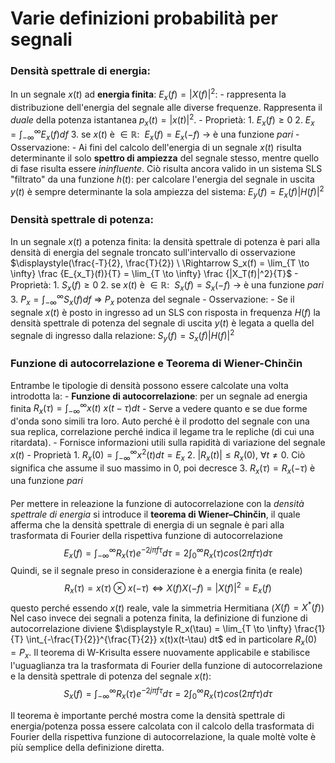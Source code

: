 # Varie definizioni probabilità per segnali
### Densità spettrale di energia:
In un segnale $x(t)$ ad **energia finita**: $E_x(f) = |X(f)|^2$: 
    - rappresenta la distribuzione dell'energia del segnale alle diverse frequenze. Rappresenta il _duale_ della potenza istantanea $p_x(t)=|x(t)|^2$.
        - Proprietà:
            1.  $E_x(f) \geq 0$ 
            2. $E_x = \int_{-\infty}^{\infty} E_x(f) df$ 
            3. se $x(t)$ è $\in \mathbb{R}$: $\ E_x(f)=E_x(-f)  \ \to$ è una funzione _pari_
         - Osservazione:
             - Ai fini del calcolo dell'energia di un segnale $x(t)$ risulta determinante il solo **spettro di ampiezza** del segnale stesso, mentre quello di fase risulta essere *ininfluente*. Ciò risulta ancora valido in un sistema SLS "filtrato" da una funzione $h(t)$: per calcolare l'energia del segnale in uscita $y(t)$ è sempre determinante la sola ampiezza del sistema: $E_y(f)=E_x(f)|H(f)|^2$
         
 ### Densità spettrale di potenza:
   In un segnale $x(t)$ a potenza finita: la densità spettrale di potenza è pari alla densità di energia del segnale troncato sull'intervallo di osservazione $\displaystyle(\frac{-T}{2}, \frac{T}{2}) \ \Rightarrow S_x(f) = \lim_{T \to \infty} \frac {E_{x_T}(f)}{T} = \lim_{T \to \infty} \frac {|X_T(f)|^2}{T}$ 
      - Proprietà:
            1.  $S_x(f) \geq 0$ 
            2.  se $x(t)$ è $\in \mathbb{R}$: $\ S_x(f)=S_x(-f)  \ \to$ è una funzione _pari_
            3.  $P_x = \int_{-\infty}^{\infty} S_x(f) df \ \Rightarrow$ $P_x$ potenza del segnale 
            - Osservazione:
                -   Se il segnale $x(t)$ è posto in ingresso ad un SLS con risposta in  frequenza $H(f)$ la densità spettrale di potenza del segnale di uscita $y(t)$ è legata a quella del segnale di ingresso dalla relazione: $S_y(f)=S_x(f)|H(f)|^2$
  
 ### Funzione di autocorrelazione e Teorema di Wiener-Chinčin
 Entrambe le tipologie di densità possono essere calcolate una volta introdotta la:
      - **Funzione di autocorrelazione**: per un segnale ad energia finita $R_x(\tau) = \int_{-\infty}^{\infty} x(t) \ x(t -\tau) dt$
      - Serve a vedere quanto e se due forme d'onda sono simili tra loro. Auto perché è il prodotto del segnale con una sua replica, correlazione perché indica il legame tra le repliche (di cui una ritardata).
      - Fornisce informazioni utili sulla rapidità di variazione del segnale $x(t)$
          - Proprietà
              1. $R_x(0) =\int_{-\infty}^{\infty} x^2(t)dt = E_x$
              2. $|R_x(t)| \leq R_x(0), \ \forall t \neq 0$. Ciò significa che assume il suo massimo in 0, poi decresce
              3. $R_x(\tau) = R_x(-\tau)$  è una funzione _pari_
             
   ####
   Per mettere in releazione la funzione di autocorrelazione con la _densità spettrale di energia_ si introduce il **teorema di Wiener–Chinčin**, il quale afferma che la densità spettrale di energia di un segnale è pari alla trasformata di Fourier della rispettiva funzione di autocorrelazione
$$
\displaystyle E_x(f) = \int_{-\infty}^{\infty} R_x(\tau)e^{-2j\pi f \tau} d\tau = 2 \int_{0}^{\infty} R_x(\tau)cos(2\pi f \tau) d\tau
$$
  Quindi, se il segnale preso in considerazione è a energia finita (e reale)
 $$
   \displaystyle R_x(\tau) = x(\tau) \otimes x(-\tau) \Leftrightarrow X(f)X(-f) = |X(f)|^2 = E_x(f)
 $$
 questo perché essendo $x(t)$ reale, vale la simmetria Hermitiana ($X(f) = X^*(f)$)
 Nel caso invece dei segnali a potenza finita, la definizione di funzione di autocorrelazione diviene $\displaystyle R_x(\tau) = \lim_{T \to \infty} \frac{1}{T} \int_{-\frac{T}{2}}^{\frac{T}{2}} x(t)x(t-\tau) dt$ ed in particolare $R_x(0) = P_x$. Il teorema di W-Krisulta essere nuovamente applicabile e stabilisce l'uguaglianza tra la trasformata di Fourier della funzione di autocorrelazione e la densità spettrale di potenza del segnale $x(t)$:
 $$
 S_x(f) = \int_{-\infty}^{\infty} R_x(\tau)e^{-2j\pi f \tau} d\tau = 2 \int_{0}^{\infty} R_x(\tau)cos(2\pi f \tau) d\tau
$$

Il teorema è importante perché mostra come la densità spettrale di energia/potenza possa essere calcolata con il calcolo della trasformata di Fourier della rispettiva funzione di autocorrelazione, la quale moltè volte è più semplice della definizione diretta.
